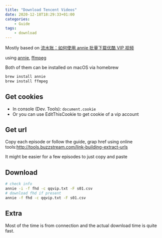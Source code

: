 ```yaml
---
title: "Download Tencent Videos"
date: 2020-12-18T18:29:33+01:00
categories:
    - Guide
tags:
    - download
---
```


Mostly based on [流水账：如何使用 annie 批量下载优酷 VIP 视频](https://meta.appinn.net/t/topic/13946)

using [annie](https://github.com/iawia002/annie), [ffmpeg](https://ffmpeg.org/)

Both of them can be installed on macOS via homebrew

```bash
brew install annie
brew install ffmpeg
```

## Get cookies

* In console (Dev. Tools): `document.cookie`
* Or you can use EditThisCookie to get cookie of a vip account

## Get url

Copy each episode or follow the guide, grap href using online tools:http://tools.buzzstream.com/link-building-extract-urls

It might be easier for a few episodes to just copy and paste

## Download

```bash
# check info
annie -i -f fhd -c qqvip.txt -F s01.csv
# download fhd if present
annie -f fhd -c qqvip.txt -F s01.csv
```

## Extra

Most of the time is from connection and the actual download time is quite fast.